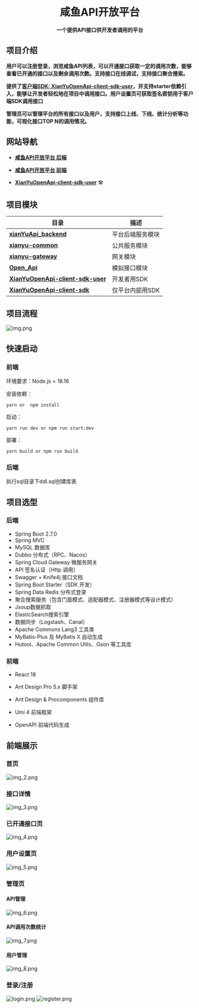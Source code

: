 <h1 align="center">咸鱼API开放平台</h1>
<p align="center"><strong>一个提供API接口供开发者调用的平台 </strong></p>

## 项目介绍



**用户可以注册登录，浏览咸鱼API列表，可以开通接口获取一定的调用次数，能够查看已开通的接口以及剩余调用次数。支持接口在线调试，支持接口聚合搜索。**

**提供了[客户端SDK: XianYuOpenApi-client-sdk-user](https://github.com/)，并支持starter依赖引入，能够让开发者轻松地在项目中调用接口。用户设置页可获取签名密钥用于客户端SDK调用接口**

**管理员可以管理平台的所有接口以及用户，支持接口上线、下线、统计分析等功能，可视化接口TOP N的调用情况。**



## 网站导航

- [**咸鱼API开放平台 后端**](https://github.com/xianyu2023/xianYuApi_backend)
- [**咸鱼API开放平台 前端**️]([https://github.com/](https://github.com/xianyu2023/xianYuApi_front))

-  **[XianYuOpenApi-client-sdk-user](https://github.com/xianyu2023/XianYuOpenApi-client-sdk-user)** 🛠


## 项目模块


| 目录                                                                                                                                                  | 描述        |
|-----------------------------------------------------------------------------------------------------------------------------------------------------|-----------|
| **[xianYuApi_backend](https://github.com/xianyu2023/xianYuApi_backend)**                                                                                                                           | 平台后端服务模块  |
| **[xianyu-common](https://github.com/xianyu2023/xianYuApi_backend/tree/master/xianyu-common)**                                                                                                                               | 公共服务模块    |
| **[xianyu-gateway](https://github.com/xianyu2023/xianYuApi_backend/tree/master/xianyu-gateway)**                                                                                                                              | 网关模块      |
| **[Open_Api](https://github.com/xianyu2023/xianYuApi_backend/tree/master/Open_Api)**                                                                                                                                    | 模拟接口模块    |
| **[XianYuOpenApi-client-sdk-user](https://github.com/xianyu2023/XianYuOpenApi-client-sdk-user)**                                                                          | 开发者用SDK   |
| **[XianYuOpenApi-client-sdk]()**                                                                                                            | 仅平台内部用SDK |

## 项目流程

![img.png](doc/img_00.png)
## 快速启动

### 前端

环境要求：Node.js = 18.16

安装依赖：

```
yarn or  npm install
```

启动：

```
yarn run dev or npm run start:dev
```

部署：

```
yarn build or npm run build
```

### 后端

执行sql目录下ddl.sql创建库表

## 项目选型

### **后端**

- Spring Boot 2.7.0
- Spring MVC
- MySQL 数据库
- Dubbo 分布式（RPC、Nacos）
- Spring Cloud Gateway 微服务网关
- API 签名认证（Http 调用）
- Swagger + Knife4j 接口文档
- Spring Boot Starter（SDK 开发）
- Spring Data Redis 分布式登录
- 聚合搜索服务（包含门面模式、适配器模式、注册器模式等设计模式）
- Jsoup数据抓取
- ElasticSearch搜索引擎
- 数据同步（Logstash、Canal）
- Apache Commons Lang3 工具类
- MyBatis-Plus 及 MyBatis X 自动生成
- Hutool、Apache Common Utils、Gson 等工具库

### 前端

- React 18

- Ant Design Pro 5.x 脚手架

- Ant Design & Procomponents 组件库

- Umi 4 前端框架

- OpenAPI 前端代码生成




## 前端展示

### 首页
![img_2.png](doc/img_2.png)


### 接口详情
![img_3.png](doc/img_3.png)

### 已开通接口页
![img_4.png](doc/img_4.png)

### 用户设置页
![img_5.png](doc/img_5.png)

### 管理页

#### API管理
![img_6.png](doc/img_6.png)

#### API调用次数统计
![img_7.png](doc/img_7.png)

#### 用户管理
![img_8.png](doc/img_8.png)

### 登录/注册
![login.png](doc/img.png)
![register.png](doc/img_1.png)

